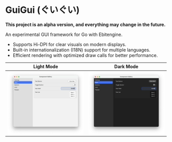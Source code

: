 # GuiGui (ぐいぐい)

**This project is an alpha version, and everything may change in the future.**

An experimental GUI framework for Go with Ebitengine.

 * Supports Hi-DPI for clear visuals on modern displays.
 * Built-in internationalization (I18N) support for multiple languages.
 * Efficient rendering with optimized draw calls for better performance.

| Light Mode | Dark Mode |
| --- | --- |
| ![Light Mode](lightmode.png) | ![Dark Mode](darkmode.png) |

